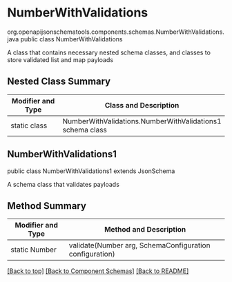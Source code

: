 # NumberWithValidations
org.openapijsonschematools.components.schemas.NumberWithValidations.java
public class NumberWithValidations

A class that contains necessary nested schema classes, and classes to store validated list and map payloads

## Nested Class Summary
| Modifier and Type | Class and Description |
| ----------------- | ---------------------- |
| static class | NumberWithValidations.NumberWithValidations1<br> schema class |

## NumberWithValidations1
public class NumberWithValidations1
extends JsonSchema

A schema class that validates payloads

## Method Summary
| Modifier and Type | Method and Description |
| ----------------- | ---------------------- |
| static Number | validate(Number arg, SchemaConfiguration configuration) |

[[Back to top]](#top) [[Back to Component Schemas]](../../../README.md#Component-Schemas) [[Back to README]](../../../README.md)
